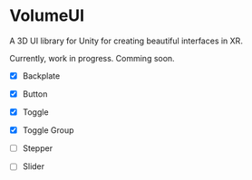 # VolumeUI
A 3D UI library for Unity for creating beautiful interfaces in XR.

Currently, work in progress. Comming soon.

- [x] Backplate
- [x] Button
- [x] Toggle
- [x] Toggle Group
- [ ] Stepper
- [ ] Slider


